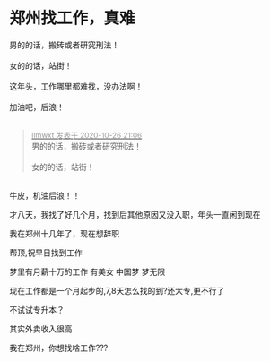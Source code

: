 # 郑州找工作，真难


男的的话，搬砖或者研究刑法！<br />
<br />
女的的话，站街！<br />
<br />
这年头，工作哪里都难找，没办法啊！<br />
<br />
加油吧，后浪！<br />
<br />
<img src="static/image/smiley/default/mad.gif" smilieid="11" border="0" alt="" /><img src="static/image/smiley/default/mad.gif" smilieid="11" border="0" alt="" /><img src="static/image/smiley/default/mad.gif" smilieid="11" border="0" alt="" />

<div class="quote"><blockquote><font size="2"><a href="https://www.hostloc.com/forum.php?mod=redirect&amp;goto=findpost&amp;pid=9355977&amp;ptid=758727" target="_blank"><font color="#999999">llmwxt 发表于 2020-10-26 21:06</font></a></font><br />
男的的话，搬砖或者研究刑法！<br />
<br />
女的的话，站街！</blockquote></div><br />
牛皮，机油后浪！！<img src="static/image/smiley/default/lol.gif" smilieid="12" border="0" alt="" />

才八天，我找了好几个月，找到后其他原因又没入职，年头一直闲到现在

我在郑州十几年了，现在想辞职

帮顶,祝早日找到工作

梦里有月薪十万的工作 有美女 中国梦 梦无限

现在工作都是一个月起步的,7,8天怎么找的到?还大专,更不行了

不试试专升本？<img id="aimg_Rj1WC" onclick="zoom(this, this.src, 0, 0, 0)" class="zoom" src="https://cdn.jsdelivr.net/gh/hishis/forum-master/public/images/patch.gif" onmouseover="img_onmouseoverfunc(this)" onload="thumbImg(this)" border="0" alt="" />

其实外卖收入很高

我在郑州，你想找啥工作???<img id="aimg_lPesf" onclick="zoom(this, this.src, 0, 0, 0)" class="zoom" src="https://cdn.jsdelivr.net/gh/hishis/forum-master/public/images/patch.gif" onmouseover="img_onmouseoverfunc(this)" onload="thumbImg(this)" border="0" alt="" />
